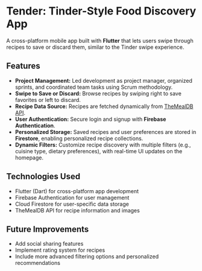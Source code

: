 # Tender: Tinder-Style Food Discovery App

A cross-platform mobile app built with **Flutter** that lets users swipe through recipes to save or discard them, similar to the Tinder swipe experience.

## Features

- **Project Management:** Led development as project manager, organized sprints, and coordinated team tasks using Scrum methodology.  
- **Swipe to Save or Discard:** Browse recipes by swiping right to save favorites or left to discard.  
- **Recipe Data Source:** Recipes are fetched dynamically from [TheMealDB API](https://www.themealdb.com/api.php).  
- **User Authentication:** Secure login and signup with **Firebase Authentication**.  
- **Personalized Storage:** Saved recipes and user preferences are stored in **Firestore**, enabling personalized recipe collections.  
- **Dynamic Filters:** Customize recipe discovery with multiple filters (e.g., cuisine type, dietary preferences), with real-time UI updates on the homepage.

## Technologies Used

- Flutter (Dart) for cross-platform app development  
- Firebase Authentication for user management  
- Cloud Firestore for user-specific data storage  
- TheMealDB API for recipe information and images

## Future Improvements

- Add social sharing features  
- Implement rating system for recipes  
- Include more advanced filtering options and personalized recommendations

